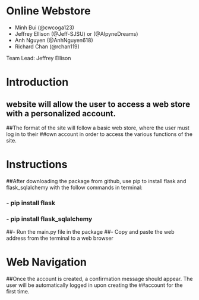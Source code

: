 # Online Webstore
- Minh Bui (@cwcoga123)
- Jeffrey Ellison (@Jeff-SJSU) or (@AlpyneDreams)
- Anh Nguyen (@AnhNguyen618)
- Richard Chan (@rchan119)

Team Lead: Jeffrey Ellison

# Introduction
## website will allow the user to access a web store with a personalized account.
##The format of the site will follow a basic web store, where the user must log in to their
##own account in order to access the various functions of the site.

# Instructions
##After downloading the package from github, use pip to install flask and flask_sqlalchemy with the follow commands in terminal:
### - pip install flask
### - pip install flask_sqlalchemy
##- Run the main.py file in the package
##- Copy and paste the web address from the terminal to a web browser

# Web Navigation
##Once the account is created, a confirmation message should appear. The user will be automatically logged in upon creating the
##account for the first time. 
